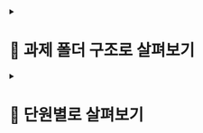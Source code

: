 <details>
<summary><h1>📌 과제 폴더 구조로 살펴보기</h1></summary>



<ul>
  <li>
    <details>
    <summary>📁 api</summary>
    <ul>
      <li>📕 <a href="">1_API실습문제.pdf</a></li>
      <li>📕 <a href="">2_API실습문제.pdf</a></li>
    </ul>
    </details>
  </li>
  

  <li>
    <details>
    <summary>📁 객체</summary>
    <ul>
      <li>📕 <a href="">01_클래스 실습예제.pdf</a></li>
      <li>📄 <a href="">01_필드이용실습.txt</a></li>
      <li>📕 <a href="">02_0_필드 실습예제.pdf</a></li>
      <li>📕 <a href="">02_1_필드 접근제한자 실습예제.pdf</a></li>
      <li>📕 <a href="">02_2_필드 초기화 실습예제.pdf</a></li>
      <li>📕 <a href="">02_3_필드 예약어 실습예제.pdf</a></li>
      <li>📄 <a href="">02_객체생성자연습.txt</a></li>
      <li>📕 <a href="">03_생성자 실습예제.pdf</a></li>
      <li>📄 <a href="">03_클래스생성자실습.txt</a></li>
      <li>📕 <a href="">04_메소드 실습예제.pdf</a></li>
      <li>📄 <a href="">04_필드실습.txt</a></li>
      <li>📄 <a href="">05_기본메소드실습.txt</a></li>
      <li>📄 <a href="">06_필드 이용하는 메소드실습.txt</a></li>
    </ul>
    </details>
  </li>


  <li>
    <details>
    <summary>📁 객체배열</summary>
    <ul>
      <li>📕 <a href="">1_객체배열과제.pdf</a></li>
      <li>📕 <a href="">1_객체배열실습문제.pdf</a></li> 
    </ul>
    </details>
  </li>


  <li>
    <details>
    <summary>📁 배열 반복문추가문제</summary>
    <ul>
      <li>📕 <a href="">5_조건문_실습문제_추가.pdf</a></li>
      <li>📕 <a href="">7_반복문_실습문제_추가.pdf</a></li>
      <li>📕 <a href="">8_배열_실습문제.pdf</a></li>
      <li>📕 <a href="">9_2차원배열_실습문제.pdf</a></li>
      <li>📄 <a href="">야구게임만들기.txt</a></li>
    </ul>
    </details>
  </li>


  <li>
    <details>
    <summary>📁 상속</summary>
    <ul>
      <li>📄 <a href="">06_상속실습.txt</a></li>
      <li>📕 <a href="">1_상속과제.pdf</a></li>
      <li>📕 <a href="">1_상속실습문제.pdf</a></li>
    </ul>
    </details>
  </li>


  <li>
    <details>
    <summary>📁 예외처리</summary>
    <ul>
      <li>📕 <a href="">1_예외실습문제.pdf</a></li>
      <li>📕 <a href="">2_예외실습문제.pdf</a></li>
    </ul>
    </details>
  </li>


  <li>
    <details>
    <summary>📁 입출력</summary>
    <ul>
      <li>📕 <a href="">1_입출력실습문제.pdf</a></li>
      <li>📕 <a href="">2_입출력실습문제.pdf</a></li>
      <li>📕 <a href="">3_입출력실습문제.pdf</a></li>
    </ul>
    </details>
  </li>
</ul>
<ul>
    <li>📕 <a href="">1_변수_실습문제.pdf</a></li>
    <li>📕 <a href="">2_형변환_실습문제.pdf</a></li>
    <li>📕 <a href="">3_연산자_실습문제.pdf</a></li>
    <li>📕 <a href="">4_조건문_실습문제.pdf</a></li>
    <li>📕 <a href="">6_반복문_실습문제.pdf</a></li>
    <li>📄 <a href="">가위바위보게임.txt</a></li>
    <li>📄 <a href="">반복문실습문제.txt</a></li>
    <li>📄 <a href="">버전업,pdf보는법,상속실습 과제.txt</a></li>
</ul>



  
</details>



<details>
<summary><h1>📌 단원별로 살펴보기</h1></summary>
